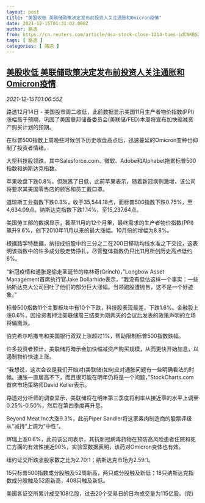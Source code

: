 ```yaml
---
layout: post
title: "美股收低 美联储政策决定发布前投资人关注通胀和Omicron疫情"
date: 2021-12-15T01:31:02.000Z
author: 路透
from: https://cn.reuters.com/article/usa-stock-close-1214-tues-idCNKBS2IU02O
tags: [ 路透 ]
categories: [ 路透 ]
---
```

<!--1639531862000-->
[美股收低 美联储政策决定发布前投资人关注通胀和Omicron疫情](https://cn.reuters.com/article/usa-stock-close-1214-tues-idCNKBS2IU02O)
------

<div>
<div><i>2021-12-15T01:06:55Z</i></div><p>路透12月14日 - 美国股市周二收低，此前数据显示美国11月生产者物价指数(PPI)涨幅高于预期，巩固了美国联邦储备委员会(美联储/FED)本周将宣布加快缩减资产购买计划的预期。</p><p>在标普500指数上周晚些时候创下历史收盘高点后，迅速蔓延的Omicron变种也抑制了投资者情绪。</p><p>大型科技股领跌，其中Salesforce.com、微软、Adobe和Alphabet拖累标普500指数和纳斯达克指数。</p><p>苹果收盘下跌0.8%，但脱离了日低，此前苹果表示，随着新冠病例激增，该公司将要求其美国零售店的顾客和员工戴口罩。</p><p>道琼斯工业指数下跌0.3%，收于35,544.18点，而标普500指数下跌0.75%，至4,634.09点。纳斯达克指数下跌1.14%，至15,237.64点。</p><p>美国劳工部的数据显示，截至11月的12个月里，最终需求的生产者物价指数(PPI)飙升9.6%，创下2010年11月以来的最大涨幅。10月份的增幅为8.8%。</p><p>根据路孚特数据，纳指成份股中约三分之二在200日移动均线水准之下交投，这表明该指数中的许多成分股走势挣扎，尽管整体指数仍只比11月所创历史高点低约6%。</p><p>“新冠疫情和通胀是偷走圣诞节的格林奇(Grinch)，”Longbow Asset Management首席执行官Jake Dollarhide表示，“我没有低估这样一个事实：一些纳斯达克大公司回吐了他们的部分巨大涨幅。当领跑股遭抛售，这不是一个好迹象。”</p><p>标普500指数11个主要板块中有10个下跌，科技股表现最差，下跌1.6%。金融股上涨0.6%，因投资者押注美联储周三结束为期两天的会议后发表的政策声明的立场将偏鹰派。</p><p>伯克希尔哈撒韦和美国银行双双上涨超过1%，帮助限制标普500指数跌幅。</p><p>许多投资者预计，美联储将暗示会加快缩减资产购买规模，从而更快开始加息，以遏制物价快速上涨。</p><p>“我想说，这次会议是我们开始对(美联储)如何应对通胀问题有一些明确看法的时候。通胀一直居高不下，而且很可能在明年仍将是一个问题，”StockCharts.com首席市场策略师David Keller表示。</p><p>路透对分析师的调查显示，美联储将在明年第三季度将利率从接近零的水平上调至0.25%-0.50%，然后在第四季度再升息。</p><p>Beyond Meat Inc大涨9.3%，此前Piper Sandler将这家素肉制造商的股票评级从“减持”上调为“中性”。</p><p>辉瑞上涨0.6%，此前该公司表示，其抗新冠病毒药物在预防高风险患者住院和死亡方面的有效性接近90%，实验室数据表明，该药对Omicron变体也有效。</p><p>纽约证交所跌涨股家数之比为2.70:1；纳斯达克市场为2.59:1。</p><p>15只标普500指数成分股触及52周新高，两只成分股触及新低；18只纳斯达克指数成分股触及52周新高，408只触及新低。</p><p>美国各证交所累计成交108亿股，过去20个交易日的日均成交量为115亿股。(完)</p>
</div>
